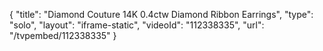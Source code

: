 {
    "title": "Diamond Couture 14K 0.4ctw Diamond Ribbon Earrings",
    "type": "solo",
    "layout": "iframe-static",
    "videoId": "112338335",
    "url": "\/tvpembed\/112338335"
}